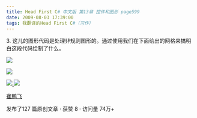 ```yaml
---
title: Head First C# 中文版 第13章 控件和图形 page599
date: 2009-08-03 17:39:00
tags: 我翻译的Head First C#（习作）
---
```

3\.  这儿的图形代码是处理非规则图形的。通过使用我们在下面给出的网格来搞明白这段代码绘制了什么。

![](https://p-blog.csdn.net/images/p_blog_csdn_net/cuipengfei1/EntryImages/20090803/2009-08-03_17-35-08.jpg)

![](https://p-blog.csdn.net/images/p_blog_csdn_net/cuipengfei1/EntryImages/20090803/2009-08-03_17-35-16.jpg)



[ ![](https://profile.csdnimg.cn/5/2/5/3_cuipengfei1)
![](https://g.csdnimg.cn/static/user-reg-year/1x/11.png)
](https://blog.csdn.net/cuipengfei1)

[ 崔鹏飞 ](https://blog.csdn.net/cuipengfei1)

发布了127 篇原创文章  ·  获赞 8  ·  访问量 74万+

